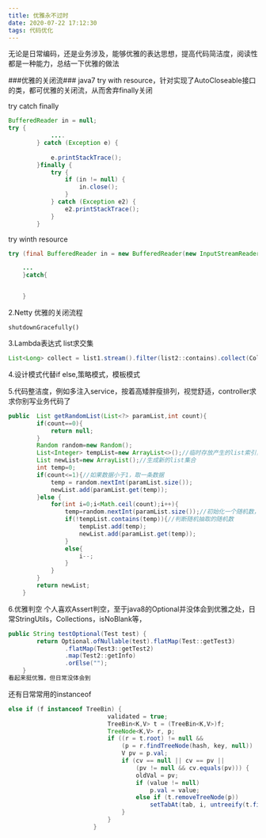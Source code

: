 ```yaml
---
title: 优雅永不过时
date: 2020-07-22 17:12:30
tags: 代码优化
---
```


无论是日常编码，还是业务涉及，能够优雅的表达思想，提高代码简洁度，阅读性都是一种能力，总结一下优雅的做法

###优雅的关闭流###
java7 try with resource，针对实现了AutoCloseable接口的类，都可优雅的关闭流，从而舍弃finally关闭

try catch finally
```java
BufferedReader in = null;
try {
			....
		} catch (Exception e) {
			
			e.printStackTrace();
		}finally {
			try {
				if (in != null) {
					in.close();
				}
			} catch (Exception e2) {
				e2.printStackTrace();
			}
		}
```
try  winth resource
```java
try (final BufferedReader in = new BufferedReader(new InputStreamReader((new URL(url + "?" + param)).openConnection().getInputStream()));PrintWriter out =new PrintWriter(response.getWriter())){

	...	
	}catch{


	}

```
2.Netty 优雅的关闭流程
```
shutdownGracefully()
```
3.Lambda表达式
list求交集
```JAVA
List<Long> collect = list1.stream().filter(list2::contains).collect(Collectors.toList());
```
4.设计模式代替if else,策略模式，模板模式

5.代码整洁度，例如多注入service，按着高矮胖瘦排列，视觉舒适，controller求求你别写业务代码了
```java
public  List getRandomList(List<?> paramList,int count){
        if(count==0){
            return null;
        }
        Random random=new Random();
        List<Integer> tempList=new ArrayList<>();//临时存放产生的list索引，去除重复的索引
        List newList=new ArrayList();//生成新的list集合
        int temp=0;
        if(count<=1){//如果数据小于1，取一条数据
            temp = random.nextInt(paramList.size());
            newList.add(paramList.get(temp));
        }else {
            for(int i=0;i<Math.ceil(count);i++){
                temp=random.nextInt(paramList.size());//初始化一个随机数，将产生的随机数作为被抽list的索引
                if(!tempList.contains(temp)){//判断随机抽取的随机数
                    tempList.add(temp);
                    newList.add(paramList.get(temp));
                }
                else{
                    i--;
                }
            }
        }
        return newList;
    }
```
6.优雅判空
个人喜欢Assert判空，至于java8的Optional并没体会到优雅之处，日常StringUtils，Collections，isNoBlank等，
```java
public String testOptional(Test test) {
        return Optional.ofNullable(test).flatMap(Test::getTest3)
                .flatMap(Test3::getTest2)
                .map(Test2::getInfo)
                .orElse("");
    }
看起来挺优雅，但日常没体会到
```
还有日常常用的instanceof
```java
else if (f instanceof TreeBin) {
                            validated = true;
                            TreeBin<K,V> t = (TreeBin<K,V>)f;
                            TreeNode<K,V> r, p;
                            if ((r = t.root) != null &&
                                (p = r.findTreeNode(hash, key, null)) != null) {
                                V pv = p.val;
                                if (cv == null || cv == pv ||
                                    (pv != null && cv.equals(pv))) {
                                    oldVal = pv;
                                    if (value != null)
                                        p.val = value;
                                    else if (t.removeTreeNode(p))
                                        setTabAt(tab, i, untreeify(t.first));
                                }
                            }
                        }
```

